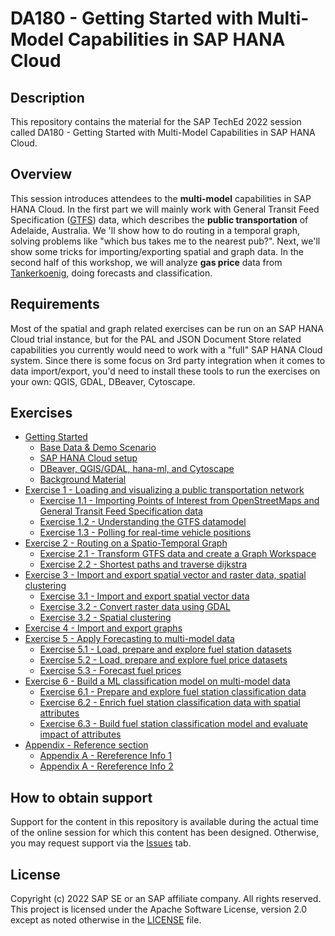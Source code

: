 # DA180 - Getting Started with Multi-Model Capabilities in SAP HANA Cloud

## Description

This repository contains the material for the SAP TechEd 2022 session called DA180 - Getting Started with Multi-Model Capabilities in SAP HANA Cloud.  

## Overview

This session introduces attendees to the **multi-model** capabilities in SAP HANA Cloud. In the first part we will mainly work with General Transit Feed Specification ([GTFS](https://gtfs.org/)) data, which describes the **public transportation** of Adelaide, Australia. We 'll show how to do routing in a temporal graph, solving problems like "which bus takes me to the nearest pub?". Next, we'll show some tricks for importing/exporting spatial and graph data. In the second half of this workshop, we will analyze **gas price** data from [Tankerkoenig](https://tankerkoenig.de/), doing forecasts and classification.</br>

## Requirements

Most of the spatial and graph related exercises can be run on an SAP HANA Cloud trial instance, but for the PAL and JSON Document Store related capabilities you currently would need to work with a "full" SAP HANA Cloud system. Since there is some focus on 3rd party integration when it comes to data import/export, you'd need to install these tools to run the exercises on your own: QGIS, GDAL, DBeaver, Cytoscape.

## Exercises

- [Getting Started](exercises/ex0/)
    - [Base Data & Demo Scenario](exercises/ex0/README.md##subex1)
    - [SAP HANA Cloud setup](exercises/ex0/README.md##subex2)
    - [DBeaver, QGIS/GDAL, hana-ml, and Cytoscape](exercises/ex0/README.md##subex3)
    - [Background Material](exercises/ex0/README.md##subex4)
- [Exercise 1 - Loading and visualizing a public transportation network](exercises/ex1/)
    - [Exercise 1.1 - Importing Points of Interest from OpenStreetMaps and General Transit Feed Specification data](exercises/ex1/README.md#subex1)
    - [Exercise 1.2 - Understanding the GTFS datamodel](exercises/ex1/README.md#subex2)
    - [Exercise 1.3 - Polling for real-time vehicle positions](exercises/ex1/README.md#subex3)
- [Exercise 2 - Routing on a Spatio-Temporal Graph](exercises/ex2/)
    - [Exercise 2.1 - Transform GTFS data and create a Graph Workspace](exercises/ex2/README.md#subex1)
    - [Exercise 2.2 - Shortest paths and traverse dijkstra](exercises/ex2/README.md#subex2)
- [Exercise 3 - Import and export spatial vector and raster data, spatial clustering](exercises/ex3/)
    - [Exercise 3.1 - Import and export spatial vector data](exercises/ex3/README.md#subex1)
    - [Exercise 3.2 - Convert raster data using GDAL](exercises/ex3/README.md#subex2)
    - [Exercise 3.2 - Spatial clustering](exercises/ex3/README.md#subex3)
- [Exercise 4 - Import and export graphs](exercises/ex4/)
- [Exercise 5 - Apply Forecasting to multi-model data](exercises/ex5/)
    - [Exercise 5.1 - Load, prepare and explore fuel station datasets](exercises/ex5/README.md#subex1)
    - [Exercise 5.2 - Load, prepare and explore fuel price datasets](/exercises/ex5/README.md#subex2)
    - [Exercise 5.3 - Forecast fuel prices](/exercises/ex5/README.md#subex3)
- [Exercise 6 - Build a ML classification model on multi-model data](exercises/ex6/)
    - [Exercise 6.1 - Prepare and explore fuel station classification data](exercises/ex6/README.md#subex1)
    - [Exercise 6.2 - Enrich fuel station classification data with spatial attributes](exercises/ex6/README.md#subex2)
    - [Exercise 6.3 - Build fuel station classification model and evaluate impact of attributes](exercises/ex6/README.md#subex3)
- [Appendix - Reference section](exercises/ex9_appendix/)
    - [Appendix A - Rereference Info 1](exercises/ex9_appendix/README.md#appA-sub1)
    - [Appendix A - Rereference Info 2](exercises/ex9_appendix/README.md#appA-sub2)


## How to obtain support

Support for the content in this repository is available during the actual time of the online session for which this content has been designed. Otherwise, you may request support via the [Issues](../../issues) tab.

## License
Copyright (c) 2022 SAP SE or an SAP affiliate company. All rights reserved. This project is licensed under the Apache Software License, version 2.0 except as noted otherwise in the [LICENSE](LICENSES/Apache-2.0.txt) file.
